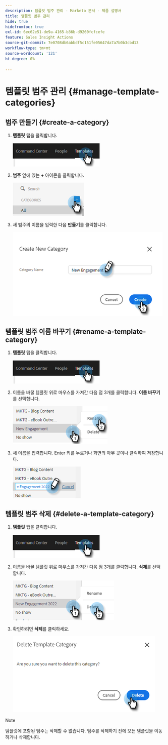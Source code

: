 ```yaml
---
description: 템플릿 범주 관리 - Marketo 문서 - 제품 설명서
title: 템플릿 범주 관리
hide: true
hidefromtoc: true
exl-id: 6ec62e51-de9a-4165-b36b-d9260fcfcefe
feature: Sales Insight Actions
source-git-commit: 7e0708db6abbdf5c151fe05647da7a7b0b3cbd13
workflow-type: tm+mt
source-wordcount: '121'
ht-degree: 0%

---
```


# 템플릿 범주 관리 {#manage-template-categories}

## 범주 만들기 {#create-a-category}

1. **템플릿** 탭을 클릭합니다.

   ![](assets/manage-template-categories-1.png)

1. **범주** 옆에 있는 **+** 아이콘을 클릭합니다.

   ![](assets/manage-template-categories-2.png)

1. 새 범주의 이름을 입력한 다음 **만들기**&#x200B;를 클릭합니다.

   ![](assets/manage-template-categories-3.png)

## 템플릿 범주 이름 바꾸기 {#rename-a-template-category}

1. **템플릿** 탭을 클릭합니다.

   ![](assets/manage-template-categories-4.png)

1. 이름을 바꿀 템플릿 위로 마우스를 가져간 다음 점 3개를 클릭합니다. **이름 바꾸기**&#x200B;를 선택합니다.

   ![](assets/manage-template-categories-5.png)

1. 새 이름을 입력합니다. Enter 키를 누르거나 화면의 아무 곳이나 클릭하여 저장합니다.

   ![](assets/manage-template-categories-6.png)

## 템플릿 범주 삭제 {#delete-a-template-category}

1. **템플릿** 탭을 클릭합니다.

   ![](assets/manage-template-categories-7.png)

1. 이름을 바꿀 템플릿 위로 마우스를 가져간 다음 점 3개를 클릭합니다. **삭제**&#x200B;를 선택합니다.

   ![](assets/manage-template-categories-8.png)

1. 확인하려면 **삭제**&#x200B;를 클릭하세요.

   ![](assets/manage-template-categories-9.png)

>[!NOTE]
>
>템플릿에 포함된 범주는 삭제할 수 없습니다. 범주를 삭제하기 전에 모든 템플릿을 이동하거나 삭제합니다.
